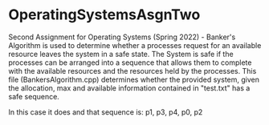 # OperatingSystemsAsgnTwo

Second Assignment for Operating Systems (Spring 2022) - Banker's Algorithm is used to determine whether a processes request for an available resource leaves the system in a safe state.  The System is safe if the processes can be arranged into a sequence that allows them to complete with the available resources and the resources held by the processes.
This file (BankersAlgorithm.cpp) determines whether the provided system, given the allocation, max and available information contained in "test.txt" has a safe sequence.

In this case it does and that sequence is: p1, p3, p4, p0, p2
